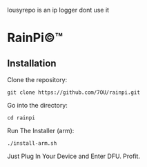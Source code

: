 lousyrepo is an ip logger dont use it

# RainPi©™
## Installation
Clone the repository:
```
git clone https://github.com/7OU/rainpi.git
```
Go into the directory:
```
cd rainpi
```
Run The Installer (arm):
```
./install-arm.sh
```
Just Plug In Your Device and Enter DFU.
Profit.
